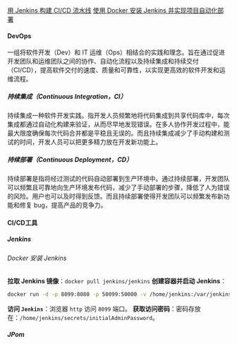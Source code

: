 [用 Jenkins 构建 CI/CD 流水线](https://zhuanlan.zhihu.com/p/90612874)
[使用 Docker 安装 Jenkins 并实现项目自动化部署](https://developer.aliyun.com/article/892646)
#### DevOps
一组将软件开发（Dev）和 IT 运维（Ops）相结合的实践和理念。旨在通过促进开发团队和运维团队之间的协作、自动化流程以及持续集成和持续交付（CI/CD），提高软件交付的速度、质量和可靠性，以实现更高效的软件开发和运维流程。
##### 持续集成（Continuous Integration，CI）
持续集成一种软件开发实践。指开发人员频繁地将代码集成到共享代码库中，每次集成都通过自动化构建来验证，从而尽早地发现错误。在多人协作开发过程中，能最大限度确保每次代码合并都是平稳且无误的。而且持续集成减少了手动构建和测试的时间，开发人员可以把更多精力放在开发新功能上。
##### 持续部署（Continuous Deployment，CD）
持续部署是指将经过测试的代码自动部署到生产环境中。通过持续部署，开发团队可以频繁且可靠地向生产环境发布代码，减少了手动部署的步骤，降低了人为错误的风险。用户也可以及时得到反馈。而且持续部署使得开发团队可以频繁发布新功能和修复 bug，提高产品的竞争力。
#### CI/CD工具
##### Jenkins
###### Docker 安装 Jenkins
**拉取 Jenkins 镜像**：`docker pull jenkins/jenkins`
**创建容器并启动 Jenkins**：
```bash
docker run -d -p 8099:8080 -p 50099:50000 -v /home/jenkins:/var/jenkins_home --name jenkins jenkinsci/blueocean
```
**访问 `Jenkins`**：浏览器 `http` 访问 `8099` 端口。
**获取访问密码**：密码存放在：`/home/jenkins/secrets/initialAdminPassword`。
##### JPom
